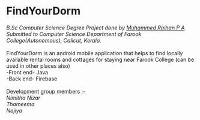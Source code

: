 # FindYourDorm
*B.Sc Computer Science Degree Project done by [Muhammed Raihan P A](https://github.com/pu-raihan/)*
*Submitted to Computer Science Department of Farook College(Autonomous), Calicut, Kerala.*<br><br>
FindYourDorm is an android mobile application that helps to find locally available rental rooms and cottages for staying near Farook College (can be used in other places also)<br>
-Front end- Java<br>
-Back end- Firebase<br><br>
Development group members :- <br>
*Nimitha Nizar*<br>
*Thameema*<br>
*Najiya*<br>
